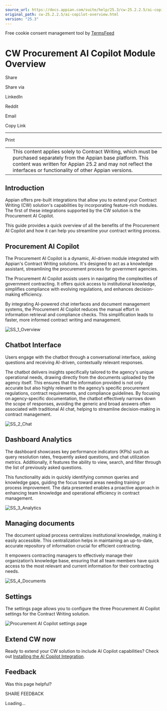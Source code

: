 ```yaml
---
source_url: https://docs.appian.com/suite/help/25.3/cw-25.2.2.5/ai-copilot-overview.html
original_path: cw-25.2.2.5/ai-copilot-overview.html
version: "25.3"
---
```


Free cookie consent management tool by [TermsFeed](https://www.termsfeed.com/)

# CW Procurement AI Copilot Module Overview

Share

Share via

LinkedIn

Reddit

Email

Copy Link

* * *

Print

<table><tbody><tr><td><i class="fa fa-check-square-o" aria-hidden="true"></i></td><td>This content applies solely to Contract Writing, which must be purchased separately from the Appian base platform. This content was written for Appian 25.2 and may not reflect the interfaces or functionality of other Appian versions.</td></tr></tbody></table>

## Introduction

Appian offers pre-built integrations that allow you to extend your Contract Writing (CW) solution's capabilities by incorporating feature-rich modules. The first of these integrations supported by the CW solution is the Procurement AI Copilot.

This guide provides a quick overview of all the benefits of the Procurement AI Copilot and how it can help you streamline your contract writing process.

## Procurement AI Copilot

The Procurement AI Copilot is a dynamic, AI-driven module integrated with Appian's Contract Writing solutions. It's designed to act as a knowledge assistant, streamlining the procurement process for government agencies.

The Procurement AI Copilot assists users in navigating the complexities of government contracting. It offers quick access to institutional knowledge, simplifies compliance with evolving regulations, and enhances decision-making efficiency.

By integrating AI-powered chat interfaces and document management systems, the Procurement AI Copilot reduces the manual effort in information retrieval and compliance checks. This simplification leads to faster, more informed contract writing and management.

![SS_1_Overview](images/SS_1_Overview.png)

## Chatbot Interface

Users engage with the chatbot through a conversational interface, asking questions and receiving AI-driven, contextually relevant responses.

The chatbot delivers insights specifically tailored to the agency's unique operational needs, drawing directly from the documents uploaded by the agency itself. This ensures that the information provided is not only accurate but also highly relevant to the agency’s specific procurement regulations, contract requirements, and compliance guidelines. By focusing on agency-specific documentation, the chatbot effectively narrows down the scope of responses, avoiding the generic and broad answers often associated with traditional AI chat, helping to streamline decision-making in contract management.

![SS_2_Chat](images/SS_2_Chat.png)

## Dashboard Analytics

The dashboard showcases key performance indicators (KPIs) such as query resolution rates, frequently asked questions, and chat utilization metrics. Additionally, it features the ability to view, search, and filter through the list of previously asked questions.

This functionality aids in quickly identifying common queries and knowledge gaps, guiding the focus toward areas needing training or process improvement. The data presented enables a proactive approach in enhancing team knowledge and operational efficiency in contract management.

![SS_3_Analytics](images/SS_3_Analytics.png)

## Managing documents

The document upload process centralizes institutional knowledge, making it easily accessible. This centralization helps in maintaining an up-to-date, accurate repository of information crucial for efficient contracting.

It empowers contracting managers to effectively manage their organization’s knowledge base, ensuring that all team members have quick access to the most relevant and current information for their contracting needs.

![SS_4_Documents](images/SS_4_Documents.png)

## Settings

The settings page allows you to configure the three Procurement AI Copilot settings for the Contract Writing solution.

![Procurement AI Copilot settings page](images/CW-procurement-ai-copilot-settings.png)

## Extend CW now

Ready to extend your CW solution to include AI Copilot capabilities? Check out [Installing the AI Copilot Integration](setting-up-ai-copilot.html).

## Feedback

Was this page helpful?

SHARE FEEDBACK

Loading...